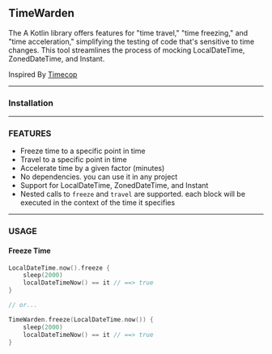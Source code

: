 TimeWarden
---
The A Kotlin library offers features for "time travel," "time freezing," and "time acceleration," simplifying the testing of code that's sensitive to time changes. This tool streamlines the process of mocking LocalDateTime, ZonedDateTime, and Instant.

Inspired By [Timecop](https://github.com/travisjeffery/timecop)

---

### Installation


---
### FEATURES

- Freeze time to a specific point in time
- Travel to a specific point in time
- Accelerate time by a given factor (minutes)
- No dependencies. you can use it in any project
- Support for LocalDateTime, ZonedDateTime, and Instant
- Nested calls to `freeze` and `travel` are supported. each block will be executed in the context of the time it specifies

---
### USAGE

#### Freeze Time

```kotlin
LocalDateTime.now().freeze {
    sleep(2000)
    localDateTimeNow() == it // ==> true
}

// or...

TimeWarden.freeze(LocalDateTime.now()) {
    sleep(2000)
    localDateTimeNow() == it // ==> true
}
```